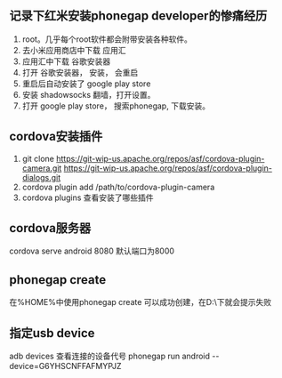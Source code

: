 ## 记录下红米安装phonegap developer的惨痛经历

1. root。几乎每个root软件都会附带安装各种软件。
2. 去小米应用商店中下载 应用汇
3. 应用汇中下载 谷歌安装器
4. 打开 谷歌安装器， 安装， 会重启
5. 重启后自动安装了 google play store
6. 安装 shadowsocks 翻墙，打开设置。
7. 打开 google play store， 搜索phonegap, 下载安装。

## cordova安装插件

1. git clone https://git-wip-us.apache.org/repos/asf/cordova-plugin-camera.git
https://git-wip-us.apache.org/repos/asf/cordova-plugin-dialogs.git
2. cordova plugin add /path/to/cordova-plugin-camera
3. cordova plugins 查看安装了哪些插件

## cordova服务器

cordova serve android 8080 默认端口为8000

## phonegap create

在%HOME%中使用phonegap create 可以成功创建，在D:\下就会提示失败


## 指定usb device
adb devices 查看连接的设备代号
phonegap run android --device=G6YHSCNFFAFMYPJZ
